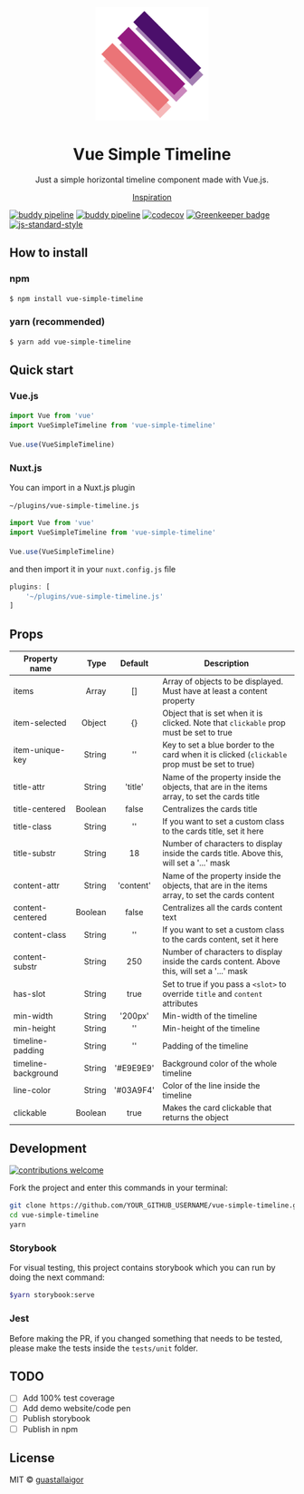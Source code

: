 <div align="center">
  <img src="./.github/logo.png" width="200px">
  <h1>Vue Simple Timeline</h1>
</div>
<p align="center">
  Just a simple horizontal timeline component made with Vue.js.
</p>
<p align="center">
  <a href="https://codepen.io/tutsplus/pen/ZKpNwm" target="_blank">Inspiration</a>
</p>

[![buddy pipeline](https://app.buddy.works/limaguastallaigor/vue-simple-timeline/pipelines/pipeline/173624/badge.svg?token=830a75b934ef2291ac702693fd25c5ce1bda7a85057312f916c28ef27699b9c1 "buddy pipeline")](https://app.buddy.works/limaguastallaigor/vue-simple-timeline/pipelines/pipeline/173624)
[![buddy pipeline](https://app.buddy.works/limaguastallaigor/vue-simple-timeline/pipelines/pipeline/173623/badge.svg?token=830a75b934ef2291ac702693fd25c5ce1bda7a85057312f916c28ef27699b9c1 "buddy pipeline")](https://app.buddy.works/limaguastallaigor/vue-simple-timeline/pipelines/pipeline/173623)
[![codecov](https://codecov.io/gh/guastallaigor/vue-simple-timeline/branch/master/graph/badge.svg)](https://codecov.io/gh/guastallaigor/vue-simple-timeline)
[![Greenkeeper badge](https://badges.greenkeeper.io/guastallaigor/vue-simple-timeline.svg)](https://greenkeeper.io/)
[![js-standard-style](https://img.shields.io/badge/code%20style-standard-brightgreen.svg)](http://standardjs.com/)

## How to install

### npm

```bash
$ npm install vue-simple-timeline
```

### yarn (recommended)

```bash
$ yarn add vue-simple-timeline
```

## Quick start
### Vue.js

```js
import Vue from 'vue'
import VueSimpleTimeline from 'vue-simple-timeline'

Vue.use(VueSimpleTimeline)
```

### Nuxt.js

You can import in a Nuxt.js plugin

`~/plugins/vue-simple-timeline.js`
```js
import Vue from 'vue'
import VueSimpleTimeline from 'vue-simple-timeline'

Vue.use(VueSimpleTimeline)
```

and then import it in your `nuxt.config.js` file
```js
plugins: [
    '~/plugins/vue-simple-timeline.js'
]
```

## Props

| Property name       | Type    | Default   | Description                                                                                    |
|---------------------|--------:|:---------:|------------------------------------------------------------------------------------------------|
| items               | Array   | []        | Array of objects to be displayed. Must have at least a content property                        |
| item-selected       | Object  | {}        | Object that is set when it is clicked. Note that `clickable` prop must be set to true          |
| item-unique-key     | String  | ''        | Key to set a blue border to the card when it is clicked (`clickable` prop must be set to true) |
| title-attr          | String  | 'title'   | Name of the property inside the objects, that are in the items array, to set the cards title   |
| title-centered      | Boolean | false     | Centralizes the cards title                                                                    |
| title-class         | String  | ''        | If you want to set a custom class to the cards title, set it here                              |
| title-substr        | String  | 18        | Number of characters to display inside the cards title. Above this, will set a '...' mask      |
| content-attr        | String  | 'content' | Name of the property inside the objects, that are in the items array, to set the cards content |
| content-centered    | Boolean | false     | Centralizes all the cards content text                                                         |
| content-class       | String  | ''        | If you want to set a custom class to the cards content, set it here                            |
| content-substr      | String  | 250       | Number of characters to display inside the cards content. Above this, will set a '...' mask    |
| has-slot            | String  | true      | Set to true if you pass a `<slot>` to override `title` and `content` attributes                |
| min-width           | String  | '200px'   | Min-width of the timeline                                                                      |
| min-height          | String  | ''        | Min-height of the timeline                                                                     |
| timeline-padding    | String  | ''        | Padding of the timeline                                                                        |
| timeline-background | String  | '#E9E9E9' | Background color of the whole timeline                                                         |
| line-color          | String  | '#03A9F4' | Color of the line inside the timeline                                                          |
| clickable           | Boolean | true      | Makes the card clickable that returns the object                                               |

## Development

[![contributions welcome](https://img.shields.io/badge/contributions-welcome-brightgreen.svg?style=flat)](https://github.com/guastallaigor/vue-simple-timeline/issues)

Fork the project and enter this commands in your terminal:

```sh
git clone https://github.com/YOUR_GITHUB_USERNAME/vue-simple-timeline.git
cd vue-simple-timeline
yarn
```

### Storybook
For visual testing, this project contains storybook which you can run by doing the next command:
```sh
$yarn storybook:serve
```

### Jest
Before making the PR, if you changed something that needs to be tested, please make the tests inside the `tests/unit` folder.

## TODO

* [ ] Add 100% test coverage
* [ ] Add demo website/code pen
* [ ] Publish storybook
* [ ] Publish in npm

## License

MIT © [guastallaigor](https://github.com/guastallaigor/vue-simple-timeline/blob/master/LICENSE)
